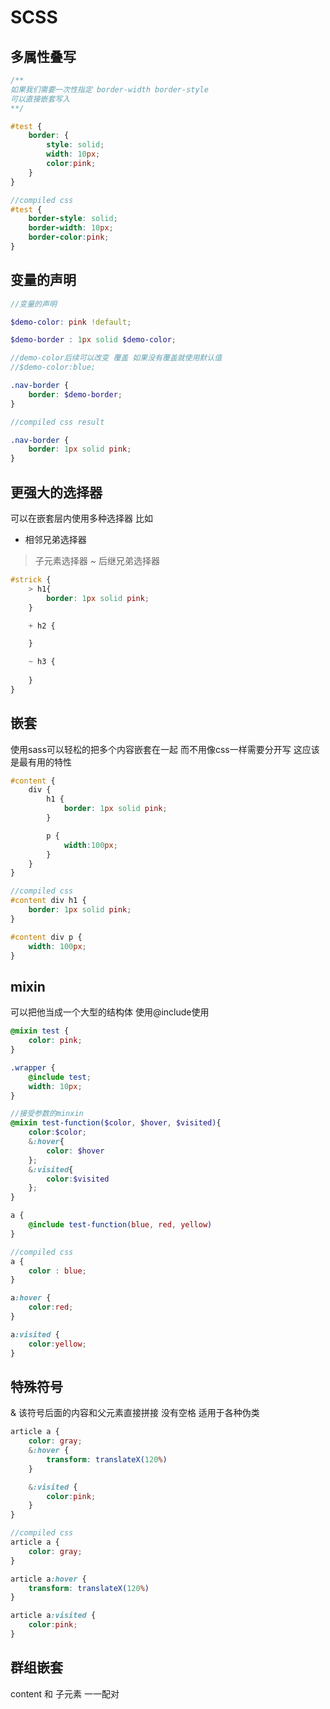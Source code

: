 # SCSS

## 多属性叠写

```scss
/**
如果我们需要一次性指定 border-width border-style
可以直接嵌套写入
**/

#test {
    border: {
        style: solid;
        width: 10px;
        color:pink;
    }
}

//compiled css
#test {
    border-style: solid;
    border-width: 10px;
    border-color:pink;
}
```

## 变量的声明

```scss
//变量的声明

$demo-color: pink !default;

$demo-border : 1px solid $demo-color;

//demo-color后续可以改变 覆盖 如果没有覆盖就使用默认值
//$demo-color:blue;

.nav-border {
    border: $demo-border;
}

//compiled css result

.nav-border {
    border: 1px solid pink;
}
```

## 更强大的选择器

可以在嵌套层内使用多种选择器 比如

- 相邻兄弟选择器

> 子元素选择器 ~ 后继兄弟选择器

```scss
#strick {
    > h1{
        border: 1px solid pink;
    }

    + h2 {

    }

    ~ h3 {
        
    }
}
```

## 嵌套

使用sass可以轻松的把多个内容嵌套在一起 而不用像css一样需要分开写 这应该是最有用的特性

```scss
#content {
    div {
        h1 {
            border: 1px solid pink;
        }

        p {
            width:100px;
        }
    }
}

//compiled css
#content div h1 {
    border: 1px solid pink;
}

#content div p {
    width: 100px;
}
```

## mixin

可以把他当成一个大型的结构体 使用@include使用

```scss
@mixin test {
    color: pink;
}

.wrapper {
    @include test;
    width: 10px;
}

//接受参数的minxin
@mixin test-function($color, $hover, $visited){
    color:$color;
    &:hover{
        color: $hover
    };
    &:visited{
        color:$visited
    };
}

a {
    @include test-function(blue, red, yellow)
}

//compiled css
a {
    color : blue;
}

a:hover {
    color:red;
}

a:visited {
    color:yellow;
}
```

## 特殊符号

& 该符号后面的内容和父元素直接拼接 没有空格 适用于各种伪类

```scss
article a {
    color: gray;
    &:hover {
        transform: translateX(120%)
    }

    &:visited {
        color:pink;
    }
}

//compiled css
article a {
    color: gray;
}

article a:hover {
    transform: translateX(120%)
}

article a:visited {
    color:pink;
}
```

## 群组嵌套

content 和 子元素 一一配对